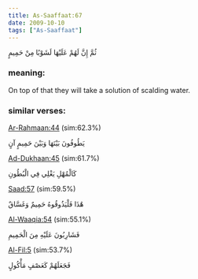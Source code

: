 ```yaml
---
title: As-Saaffaat:67
date: 2009-10-10
tags: ["As-Saaffaat"]
---
```

ثُمَّ إِنَّ لَهُمْ عَلَيْهَا لَشَوْبًا مِنْ حَمِيمٍ
### meaning: 
On top of that they will take a solution of scalding water.
### similar verses: 

[Ar-Rahmaan:44](/55/44) (sim:62.3%)

يَطُوفُونَ بَيْنَهَا وَبَيْنَ حَمِيمٍ آنٍ

[Ad-Dukhaan:45](/44/45) (sim:61.7%)

كَالْمُهْلِ يَغْلِي فِي الْبُطُونِ

[Saad:57](/38/57) (sim:59.5%)

هَٰذَا فَلْيَذُوقُوهُ حَمِيمٌ وَغَسَّاقٌ

[Al-Waaqia:54](/56/54) (sim:55.1%)

فَشَارِبُونَ عَلَيْهِ مِنَ الْحَمِيمِ

[Al-Fil:5](/105/5) (sim:53.7%)

فَجَعَلَهُمْ كَعَصْفٍ مَأْكُولٍ

